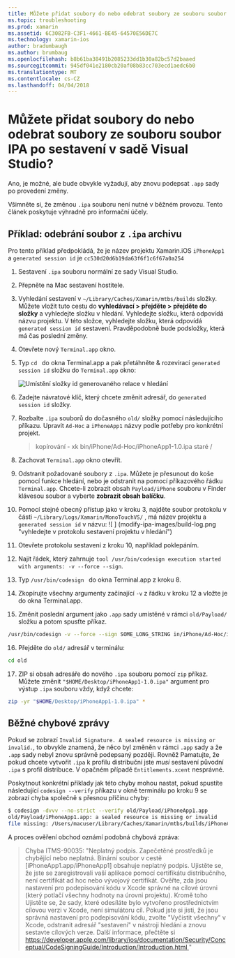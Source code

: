 ```yaml
---
title: Můžete přidat soubory do nebo odebrat soubory ze souboru soubor IPA po sestavení v sadě Visual Studio?
ms.topic: troubleshooting
ms.prod: xamarin
ms.assetid: 6C3082FB-C3F1-4661-BE45-64570E56DE7C
ms.technology: xamarin-ios
author: bradumbaugh
ms.author: brumbaug
ms.openlocfilehash: b8b61ba38491b2085233dd1b30a82bc57d2baaed
ms.sourcegitcommit: 945df041e2180cb20af08b83cc703ecd1aedc6b0
ms.translationtype: MT
ms.contentlocale: cs-CZ
ms.lasthandoff: 04/04/2018
---
```

# <a name="can-i-add-files-to-or-remove-files-from-an-ipa-file-after-building-it-in-visual-studio"></a>Můžete přidat soubory do nebo odebrat soubory ze souboru soubor IPA po sestavení v sadě Visual Studio?

Ano, je možné, ale bude obvykle vyžadují, aby znovu podepsat `.app` sady po provedení změny.

Všimněte si, že změnou `.ipa` souboru není nutné v běžném provozu. Tento článek poskytuje výhradně pro informační účely.

## <a name="example-removing-a-file-from-a-ipa-archive"></a>Příklad: odebrání soubor z `.ipa` archivu

Pro tento příklad předpokládá, že je název projektu Xamarin.iOS `iPhoneApp1` a `generated session id` je `cc530d20d6b19da63f6f1c6f67a0a254`

1.  Sestavení `.ipa` souboru normální ze sady Visual Studio.

2.  Přepněte na Mac sestavení hostitele.

3.  Vyhledání sestavení v `~/Library/Caches/Xamarin/mtbs/builds` složky. Můžete vložit tuto cestu do **vyhledávací > přejděte > přejděte do složky** a vyhledejte složku v hledání. Vyhledejte složku, která odpovídá názvu projektu. V této složce, vyhledejte složku, která odpovídá `generated session id` sestavení. Pravděpodobně bude podsložky, která má čas poslední změny.

4.  Otevřete nový `Terminal.app` okno.

5.  Typ `cd ` do okna Terminal.app a pak přetáhněte & rozevírací `generated session id` složku do `Terminal.app` okno:

    ![](modify-ipa-images/session-id-folder.png "Umístění složky id generovaného relace v hledání")

6.  Zadejte návratové klíč, který chcete změnit adresář, do `generated session id` složky.

7.  Rozbalte `.ipa` souborů do dočasného `old/` složky pomocí následujícího příkazu. Upravit `Ad-Hoc` a `iPhoneApp1` názvy podle potřeby pro konkrétní projekt.

    > kopírování - xk bin/iPhone/Ad-Hoc/iPhoneApp1-1.0.ipa staré /

8.  Zachovat `Terminal.app` okno otevřít.

9.  Odstranit požadované soubory z `.ipa`. Můžete je přesunout do koše pomocí funkce hledání, nebo je odstranit na pomocí příkazového řádku `Terminal.app`. Chcete-li zobrazit obsah `Payload/iPhone` souboru v Finder klávesou soubor a vyberte **zobrazit obsah balíčku**.

10.  Pomocí stejné obecný přístup jako v kroku 3, najděte soubor protokolu v části `~/Library/Logs/Xamarin/MonoTouchVS/` , má název projektu a `generated session id` v názvu: ![ ] (modify-ipa-images/build-log.png "vyhledejte v protokolu sestavení projektu v hledání")

11.  Otevřete protokolu sestavení z kroku 10, například poklepáním.

12.  Najít řádek, který zahrnuje `tool /usr/bin/codesign execution started with arguments: -v --force --sign`.

13.  Typ `/usr/bin/codesign ` do okna Terminal.app z kroku 8.

14.  Zkopírujte všechny argumenty začínající `-v` z řádku v kroku 12 a vložte je do okna Terminal.app.

15.  Změnit poslední argument jako `.app` sady umístěné v rámci `old/Payload/` složku a potom spusťte příkaz.

```bash
/usr/bin/codesign -v --force --sign SOME_LONG_STRING in/iPhone/Ad-Hoc/iPhoneApp1.app/ResourceRules.plist --entitlements obj/iPhone/Ad-Hoc/Entitlements.xcent old/Payload/iPhoneApp1.app
```

16.  Přejděte do `old/` adresář v terminálu:

```bash
cd old
```

17.  ZIP si obsah adresáře do nového `.ipa` souboru pomocí `zip` příkaz. Můžete změnit `"$HOME/Desktop/iPhoneApp1-1.0.ipa"` argument pro výstup `.ipa` souboru vždy, když chcete:

```bash
zip -yr "$HOME/Desktop/iPhoneApp1-1.0.ipa" *
```

## <a name="common-error-messages"></a>Běžné chybové zprávy

Pokud se zobrazí `Invalid Signature. A sealed resource is missing or invalid.`, to obvykle znamená, že něco byl změněn v rámci `.app` sady a že `.app` sady nebyl znovu správně podepsaný později. Rovněž Pamatujte, že pokud chcete vytvořit `.ipa` k profilu distribuční jste _musí_ sestavení původní `.ipa` s profil distribuce. V opačném případě `Entitlements.xcent` nesprávné.

Poskytnout konkrétní příklady jak této chyby mohou nastat, pokud spustíte následující `codesign --verify` příkazu v okně terminálu po kroku 9 se zobrazí chyba společně s přesnou příčinu chyby:

```bash
$ codesign -dvvv --no-strict --verify old/Payload/iPhoneApp1.app
old/Payload/iPhoneApp1.app: a sealed resource is missing or invalid
file missing: /Users/macuser/Library/Caches/Xamarin/mtbs/builds/iPhoneApp1/cc530d20d6b19da63f6f1c6f67a0a254/old/Payload/iPhoneApp1.app/MyFile.png
```

A proces ověření obchod oznámí podobná chybová zpráva:

> Chyba ITMS-90035: "Neplatný podpis. Zapečetěné prostředků je chybějící nebo neplatná. Binární soubor v cestě [iPhoneApp1.app/iPhoneApp1] obsahuje neplatný podpis. Ujistěte se, že jste se zaregistrovali vaší aplikace pomocí certifikátu distribučního, není certifikát ad hoc nebo vývojový certifikát. Ověřte, zda jsou nastavení pro podepisování kódu v Xcode správné na cílové úrovni (který potlačí všechny hodnoty na úrovni projektu). Kromě toho Ujistěte se, že sady, které odesíláte bylo vytvořeno prostřednictvím cílovou verzi v Xcode, není simulátoru cíl. Pokud jste si jisti, že jsou správná nastavení pro podepisování kódu, zvolte "Vyčistit všechny" v Xcode, odstranit adresář "sestavení" v nástroji hledání a znovu sestavte cílových verze. Další informace, přečtěte si [ https://developer.apple.com/library/ios/documentation/Security/Conceptual/CodeSigningGuide/Introduction/Introduction.html ](https://developer.apple.com/library/ios/documentation/Security/Conceptual/CodeSigningGuide/Introduction/Introduction.html)"
